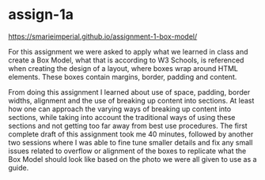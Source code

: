 # assign-1a

https://smarieimperial.github.io/assignment-1-box-model/

For this assignment we were asked to apply what we learned in class and create a Box Model, what that is according to W3 Schools, is referenced when creating the design of a layout, where boxes wrap around HTML elements.  These boxes contain margins, border, padding and content.

From doing this assignment I learned about use of space, padding, border widths, alignment and the use of breaking up content into sections.  At least how one can approach the varying ways of breaking up content into sections, while taking into account the traditional ways of using these sections and not getting too far away from best use procedures.  The first complete draft of this assignment took me 40 minutes, followed by another two sessions where I was able to fine tune smaller details and fix any small issues related to overflow or alignment of the boxes to replicate what the Box Model should look like based on the photo we were all given to use as a guide.
